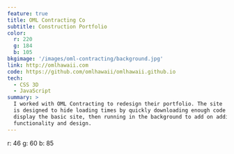 ```yaml
---
feature: true
title: OML Contracting Co
subtitle: Construction Portfolio
color:
  r: 220
  g: 184
  b: 105
bkgimage: '/images/oml-contracting/background.jpg'
link: http://omlhawaii.com
code: https://github.com/omlhawaii/omlhawaii.github.io
tech:
  - CSS 3D
  - JavaScript
summary: >
  I worked with OML Contracting to redesign their portfolio. The site
  is designed to hide loading times by quickly downloading enough code to
  display the basic site, then running in the background to add on additional
  functionality and design.
---
```

r: 46
  g: 60
  b: 85